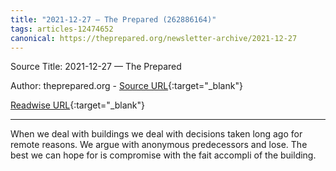 ```yaml
---
title: "2021-12-27 — The Prepared (262886164)"
tags: articles-12474652
canonical: https://theprepared.org/newsletter-archive/2021-12-27
---
```


Source Title: 2021-12-27 — The Prepared

Author: theprepared.org - [Source URL](https://theprepared.org/newsletter-archive/2021-12-27){:target="_blank"}

[Readwise URL](https://readwise.io/open/262886164){:target="_blank"}

---

When we deal with buildings we deal with decisions taken long ago for remote reasons. We argue with anonymous predecessors and lose. The best we can hope for is compromise with the fait accompli of the building.
